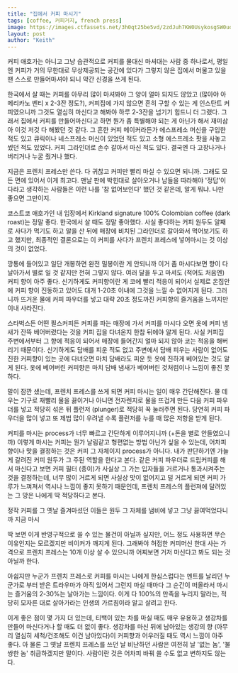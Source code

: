 ```yaml
---
title: "집에서 커피 마시기"
tags: [coffee, 커피거지, french press]
image: https://images.ctfassets.net/3h0qt25be5vd/2zdJuh7KW0UsykosgSW0uo/70611d95a8384c4d70ca8155a7e31005/Brew_Guide-FrenchPress-Step03.jpg?w=960&h=640&fm=jpg&q=70
layout: post
author: "Keith"
---
```


커피 애호가는 아니고 그냥 습관적으로 커피를 물대신 마셔대는 사람 중 하나로서, 평일엔 커피가 거의 무한대로 무상제공되는 공간에 있다가 그렇지 않은 집에서 머물고 있을 땐 스스로 만들어마셔야 되니 약간 신경을 쓰게 된다.

한국에서 살 때는 커피를 아무리 많이 마셔봐야 그 양이 얼마 되지도 않았고 (많아야 아메리카노 벤티 x 2-3잔 정도?), 커피집에 가지 않으면 흔히 구할 수 있는 게 인스탄트 커피였으니까 그것도 열심히 마신다고 해봐야 하루 2-3잔을 넘기기 힘드니 더 그랬다. 그래서 집에서 커피를 만들어마신다고 하면 뭔가 좀 특별해야 되는 게 아닌가 해서 재미삼아 이것 저것 다 해봤던 것 같다. 그 흔한 커피 메이커라든가 에스프레소 머신을 구입한 적도 있고 큐릭이나 네스프레소 머신이 있었던 적도 있고 소형 에스프레소 팟을 사놓고 썼던 적도 있었다. 커피 그라인더로 손수 갈아서 마신 적도 있다. 결국엔 다 고장나거나 버리거나 누굴 줬거나 했다. 

지금은 프렌치 프레스만 쓴다. 다 귀찮고 커피만 빨리 마실 수 있으면 되니까. 그래도 모든 면에 있어서 이게 최고다. 맨날 판에 박힌대로 살아오거나 남들을 따라해야 '정답'이다라고 생각하는 사람들은 이런 나를 '참 없어보인다' 했던 것 같은데, 알게 뭐냐. 나만 좋으면 그만이지. 

코스트코 애호가인 내 입장에서 Kirkland signature 100% Colombian coffee (dark roast)는 정말 좋다. 한국에서 살 때도 정말 좋아했다. 사실 좋다하는 커피 원두도 알째로 사다가 먹기도 하고 알을 산 뒤에 매장에 비치된 그라인더로 갈아와서 먹어보기도 하고 했지만, 최종적인 결론으로는 이 커피를 사다가 프렌치 프레스에 넣어마시는 것 이상의 것이 없었다. 

깡통에 들어있고 일단 개봉하면 완전 밀봉이란 게 안되니까 이거 좀 마시다보면 향이 다 날아가서 별로 일 것 같지만 전혀 그렇지 않다. 여러 달을 두고 마셔도 (적어도 처음엔) 커피 향이 아주 좋다. 신기하게도 커피향이란 게 코에 빨리 적응이 되어서 실제로 온집안에 커피 향이 진동하고 있어도 대개 1-20초 이내에 그것을 느낄 수 없어지게 된다. 그러니까 뜨거운 물에 커피 파우더를 넣고 대략 20초 정도까진 커피향의 즐거움을 느끼지만 이내 사라진다. 

스타벅스든 어떤 필스커피든 커피를 파는 매장에 가서 커피를 마시다 오면 옷에 커피 냄새가 잔뜩 베어버렸다는 것을 커피 집을 다녀온지 한참 뒤에야 알게 된다. 사실 커피집 주변에서부터 그 향에 적응이 되어서 매장에 들어간지 얼마 되지 않아 코는 적응을 해버리기 때문이다. 신기하게도 담배를 피운 적도 없고 주변에서 담배 피우는 사람이 없어도 진한 커피향이 있는 곳에 다녀오면 마치 담배라도 피운 듯 옷에 진하게 베어있는 것도 알게 된다. 옷에 베어버린 커피향은 마치 담배 냄새가 베어버린 것처럼이나 느낌이 좋진 못하다. 

말이 잠깐 샜는데, 프렌치 프레스를 쓰게 되면 커피 마시는 일이 매우 간단해진다. 물 데우는 기구로 재빨리 물을 끓이거나 아니면 전자렌지로 물을 뜨겁게 만든 다음 커피 파우더를 넣고 적당히 섞은 뒤 플런저 (plunger)로 적당히 꾹 눌러주면 된다. 당연히 커피 파우더을 많이 넣고 또 제법 많이 우려낼 수록 플런저를 누를 때 많은 저항을 받게 된다. 

커피를 마시는 process가 너무 빠르고 간단하게 이루어지니까 (+돈을 별로 안들였으니까) 이렇게 마시는 커피는 뭔가 날림같고 형편없는 방법 아닌가 싶을 수 있는데, 어차피 향이나 맛을 결정하는 것은 커피 그 자체이지 process가 아니다. 내가 판단하기엔 가늘게 갈려진 커피 원두가 그 주된 역할을 한다고 본다. 같은 커피 파우더로 드립커피를 해서 마신다고 보면 커피 필터 (종이)가 사실상 그 가는 입자들을 거르거나 통과시켜주는 것을 결정하는데, 너무 많이 거르게 되면 사실상 맛이 없어지고 덜 거르게 되면 커피 가루가 느껴져서 역시나 느낌이 좋지 못하기 때문인데, 프렌치 프레스의 플런져에 달려있는 그 망은 나에게 딱 적당하다고 본다. 

정작 커피를 그 옛날 즐겨마셨던 이들은 원두 그 자체를 냄비에 넣고 그냥 끓여먹었다니까 지금 마시

딱 보면 이게 반영구적으로 쓸 수 있는 물건이 아닐까 싶지만, 어느 정도 사용하면 무슨 이유인지는 모르겠지만 비이커가 깨지게 된다. 그래봐야 허접한 커피머신 한대 사는 가격으로 프렌치 프레스는 10개 이상 살 수 있으니까 어찌보면 거저 마신다고 봐도 되는 것 아닐까 한다.

아쉽지만 누군가 프렌치 프레스로 커피를 마시는 나에게 한심스럽다는 멘트를 날리던 누군가로 부터 받은 트라우마가 아직 있어서 그런지 마실 때마다 그 순간이 떠올라서 마시는 즐거움의 2-30%는 날아가는 느낌이다. 이게 다 100%의 만족을 누리지 말라는, 적당히 모자른 대로 살아가라는 인생의 가르침이라 알고 살려고 한다. 

이게 좋은 점이 몇 가지 더 있는데, 티백이 있는 차를 마실 때도 매우 유용하고 생강차를 만들어 마신다거나 할 때도 더 없이 좋다. 생강차를 마신 뒤에 남아있는 생강의 향 (아무리 열심히 세척/건조해도 이건 남아있다)이 커피향과 어우러질 때도 역시 느낌이 아주 좋다. 아 물론 그 옛날 프렌치 프레스를 쓰던 날 비난하던 사람은 여전히 날 '없는 놈', '불쌍한 놈' 취급하겠지만 말이다. 사람이란 것은 어차피 바꿔 쓸 수도 없고 변하지도 않는다. 
